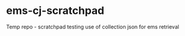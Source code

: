 ems-cj-scratchpad
=================

Temp repo - scratchpad testing use of collection json for ems retrieval

